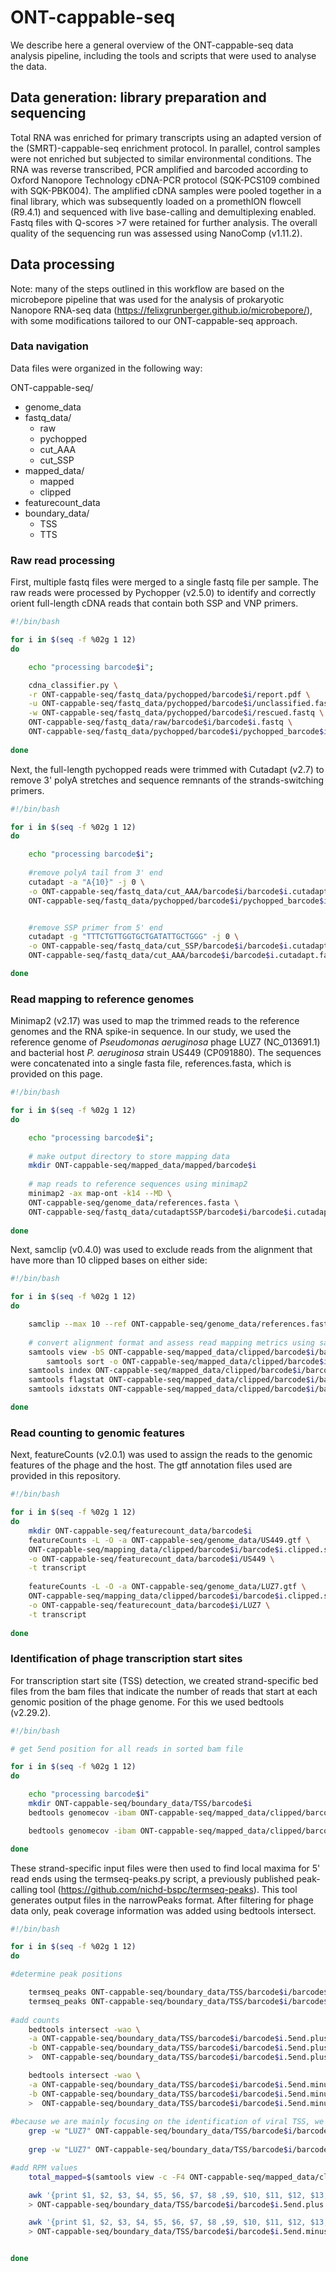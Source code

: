 # ONT-cappable-seq

We describe here a general overview of the ONT-cappable-seq data analysis pipeline, including the tools and scripts that were used to analyse the data. 

## **Data generation: library preparation and sequencing**

Total RNA was enriched for primary transcripts using an adapted version of the (SMRT)-cappable-seq enrichment protocol. In parallel, control samples were not enriched but subjected to similar environmental conditions. The RNA was reverse transcribed, PCR amplified and barcoded according to Oxford Nanopore Technology cDNA-PCR protocol (SQK-PCS109 combined with SQK-PBK004). The amplified cDNA samples were pooled together in a final library, which was subsequently loaded on a promethION flowcell (R9.4.1) and sequenced with live base-calling and demultiplexing enabled. Fastq files with Q-scores >7 were retained for further analysis. The overall quality of the sequencing run was assessed using NanoComp (v1.11.2). 

## **Data processing**

Note: many of the steps outlined in this workflow are based on the microbepore pipeline that was used for the analysis of prokaryotic Nanopore RNA-seq data (https://felixgrunberger.github.io/microbepore/), with some modifications tailored to our ONT-cappable-seq approach. 

### **Data navigation**

Data files were organized in the following way:

ONT-cappable-seq/
 - genome_data
 - fastq_data/
 	- raw
	- pychopped
	- cut_AAA
	- cut_SSP
 - mapped_data/
	- mapped
	- clipped
 - featurecount_data
 - boundary_data/
 	- TSS 	 
	- TTS

        
### **Raw read processing**

First, multiple fastq files were merged to a single fastq file per sample. The raw reads were processed by Pychopper (v2.5.0) to identify and correctly orient full-length cDNA reads that contain both SSP and VNP primers.

```bash
#!/bin/bash

for i in $(seq -f %02g 1 12)
do

	echo "processing barcode$i";

	cdna_classifier.py \
 	-r ONT-cappable-seq/fastq_data/pychopped/barcode$i/report.pdf \
  	-u ONT-cappable-seq/fastq_data/pychopped/barcode$i/unclassified.fastq \
  	-w ONT-cappable-seq/fastq_data/pychopped/barcode$i/rescued.fastq \
  	ONT-cappable-seq/fastq_data/raw/barcode$i/barcode$i.fastq \
  	ONT-cappable-seq/fastq_data/pychopped/barcode$i/pychopped_barcode$i.fastq 
  
done 
```


Next, the full-length pychopped reads were trimmed with Cutadapt (v2.7) to remove 3' polyA stretches and sequence remnants of the strands-switching primers. 

```bash
#!/bin/bash

for i in $(seq -f %02g 1 12)
do

	echo "processing barcode$i";
	
	#remove polyA tail from 3' end
	cutadapt -a "A{10}" -j 0 \
	-o ONT-cappable-seq/fastq_data/cut_AAA/barcode$i/barcode$i.cutadapt.fastq \
	ONT-cappable-seq/fastq_data/pychopped/barcode$i/pychopped_barcode$i.fastq 


  	#remove SSP primer from 5' end
	cutadapt -g "TTTCTGTTGGTGCTGATATTGCTGGG" -j 0 \
	-o ONT-cappable-seq/fastq_data/cut_SSP/barcode$i/barcode$i.cutadapt_SSP.fastq \
	ONT-cappable-seq/fastq_data/cut_AAA/barcode$i/barcode$i.cutadapt.fastq 

done
```
### **Read mapping to reference genomes**

Minimap2 (v2.17) was used to map the trimmed reads to the reference genomes and the RNA spike-in sequence. In our study, we used the reference genome of _Pseudomonas aeruginosa_ phage LUZ7 (NC_013691.1) and bacterial host _P. aeruginosa_ strain US449 (CP091880). The sequences were concatenated into a single fasta file, references.fasta, which is provided on this page.   

```bash
#!/bin/bash

for i in $(seq -f %02g 1 12)
do

	echo "processing barcode$i";
	
	# make output directory to store mapping data
	mkdir ONT-cappable-seq/mapped_data/mapped/barcode$i 
	
	# map reads to reference sequences using minimap2
	minimap2 -ax map-ont -k14 --MD \
	ONT-cappable-seq/genome_data/references.fasta \
	ONT-cappable-seq/fastq_data/cutadaptSSP/barcode$i/barcode$i.cutadapt_SSP.fastq > ONT-cappable-seq/mapped_data/mapped/barcode$i/barcode$i.sam 
	
done
```

Next, samclip (v0.4.0) was used to exclude reads from the alignment that have more than 10 clipped bases on either side:

```bash
#!/bin/bash

for i in $(seq -f %02g 1 12)
do

	samclip --max 10 --ref ONT-cappable-seq/genome_data/references.fasta < ONT-cappable-seq/mapped_data/mapped/barcode$i/barcode$i.sam > ONT-cappable-seq/mapped_data/clipped/barcode$i/barcode$i.clipped.sam
	
	# convert alignment format and assess read mapping metrics using samtools (v1.9)
  	samtools view -bS ONT-cappable-seq/mapped_data/clipped/barcode$i/barcode$i.clipped.sam -o ONT-cappable-seq/mapped_data/clipped/barcode$i/barcode$i.clipped.bam
        samtools sort -o ONT-cappable-seq/mapped_data/clipped/barcode$i/barcode$i.clipped.sorted.bam ONT-cappable-seq/mapped_data/clipped/barcode$i/barcode$i.clipped.bam
	samtools index ONT-cappable-seq/mapped_data/clipped/barcode$i/barcode$i.clipped.sorted.bam
	samtools flagstat ONT-cappable-seq/mapped_data/clipped/barcode$i/barcode$i.clipped.sorted.bam > ONT-cappable-seq/mapped_data/clipped/barcode$i/flagstat.txt
	samtools idxstats ONT-cappable-seq/mapped_data/clipped/barcode$i/barcode$i.clipped.sorted.bam > ONT-cappable-seq/mapped_data/clipped/barcode$i/idxstats.txt

done
```

### **Read counting to genomic features**

Next, featureCounts (v2.0.1) was used to assign the reads to the genomic features of the phage and the host. The gtf annotation files used are provided in this repository. 

```bash
#!/bin/bash

for i in $(seq -f %02g 1 12)
do
	mkdir ONT-cappable-seq/featurecount_data/barcode$i
	featureCounts -L -O -a ONT-cappable-seq/genome_data/US449.gtf \
	ONT-cappable-seq/mapping_data/clipped/barcode$i/barcode$i.clipped.sorted.bam \
	-o ONT-cappable-seq/featurecount_data/barcode$i/US449 \
	-t transcript
	
	featureCounts -L -O -a ONT-cappable-seq/genome_data/LUZ7.gtf \
	ONT-cappable-seq/mapping_data/clipped/barcode$i/barcode$i.clipped.sorted.bam \
	-o ONT-cappable-seq/featurecount_data/barcode$i/LUZ7 \
	-t transcript
	
done
```

### **Identification of phage transcription start sites**

For transcription start site (TSS) detection, we created strand-specific bed files from the bam files that indicate the number of reads that start at each genomic position of the phage genome. For this we used bedtools (v2.29.2).


```bash
#!/bin/bash

# get 5end position for all reads in sorted bam file

for i in $(seq -f %02g 1 12)
do

	echo "processing barcode$i"
	mkdir ONT-cappable-seq/boundary_data/TSS/barcode$i
	bedtools genomecov -ibam ONT-cappable-seq/mapped_data/clipped/barcode$i/barcode$i.clipped.sorted.bam -bga -5 -strand - > ONT-cappable-seq/boundary_data/TSS/barcode$i/barcode$i.5end.minus.bedgraph

	bedtools genomecov -ibam ONT-cappable-seq/mapped_data/clipped/barcode$i/barcode$i.clipped.sorted.bam -bga -5 -strand + > ONT-cappable-seq/boundary_data/TSS/barcode$i/barcode$i.5end.plus.bedgraph

done
```

These strand-specific input files were then used to find local maxima for 5' read ends using the termseq-peaks.py script, a previously published peak-calling tool (https://github.com/nichd-bspc/termseq-peaks). This tool generates output files in the narrowPeaks format. After filtering for phage data only, peak coverage information was  added using bedtools intersect. 


```bash
#!/bin/bash

for i in $(seq -f %02g 1 12)
do

#determine peak positions

	termseq_peaks ONT-cappable-seq/boundary_data/TSS/barcode$i/barcode$i.5end.plus.bedgraph --peaks ONT-cappable-seq/boundary_data/TSS/barcode$i.5end.plus.peaks --strand +
	termseq_peaks ONT-cappable-seq/boundary_data/TSS/barcode$i/barcode$i.5end.minus.bedgraph --peaks ONT-cappable-seq/boundary_data/TSS/barcode$i.5end.minus.peaks --strand -
	
#add counts
	bedtools intersect -wao \
	-a ONT-cappable-seq/boundary_data/TSS/barcode$i/barcode$i.5end.plus.peaks.oracle.narrowPeak \
	-b ONT-cappable-seq/boundary_data/TSS/barcode$i/barcode$i.5end.plus.bedgraph \
	>  ONT-cappable-seq/boundary_data/TSS/barcode$i/barcode$i.5end.plus.peaks.oracle.narrowPeak.counts

	bedtools intersect -wao \
	-a ONT-cappable-seq/boundary_data/TSS/barcode$i/barcode$i.5end.minus.peaks.oracle.narrowPeak \
	-b ONT-cappable-seq/boundary_data/TSS/barcode$i/barcode$i.5end.minus.bedgraph \
	>  ONT-cappable-seq/boundary_data/TSS/barcode$i/barcode$i.5end.minus.peaks.oracle.narrowPeak.counts
	
#because we are mainly focusing on the identification of viral TSS, we extracted the data of LUZ7 and stored it in a seperate file for subsequent analysis 
	grep -w "LUZ7" ONT-cappable-seq/boundary_data/TSS/barcode$i/barcode$i.5end.plus.peaks.oracle.narrowPeak.counts > ONT-cappable-seq/boundary_data/TSS/barcode$i/barcode$i.5end.plus.LUZ7.peaks.oracle.narrowPeak.counts 
	
	grep -w "LUZ7" ONT-cappable-seq/boundary_data/TSS/barcode$i/barcode$i.5end.minus.peaks.oracle.narrowPeak.counts > ONT-cappable-seq/boundary_data/TSS/barcode$i/barcode$i.5end.minus.LUZ7.peaks.oracle.narrowPeak.counts 

#add RPM values 
	total_mapped=$(samtools view -c -F4 ONT-cappable-seq/mapped_data/clipped/barcode$i.clipped.sorted.bam)

	awk '{print $1, $2, $3, $4, $5, $6, $7, $8 ,$9, $10, $11, $12, $13, $14, $15, '$total_mapped', 1000000*$14/'$total_mapped'}' ONT-cappable-seq/boundary_data/TSS/barcode$i/barcode$i.5end.plus.LUZ7.peaks.oracle.narrowPeak.counts 
	> ONT-cappable-seq/boundary_data/TSS/barcode$i/barcode$i.5end.plus.LUZ7.peaks.oracle.narrowPeak.counts.normalized

	awk '{print $1, $2, $3, $4, $5, $6, $7, $8 ,$9, $10, $11, $12, $13, $14, $15, '$total_mapped', 1000000*$14/'$total_mapped'}' ONT-cappable-seq/boundary_data/TSS/barcode$i/barcode$i.5end.minus.LUZ7.peaks.oracle.narrowPeak.counts 
	> ONT-cappable-seq/boundary_data/TSS/barcode$i/barcode$i.5end.minus.LUZ7.peaks.oracle.narrowPeak.counts.normalized


done
```




